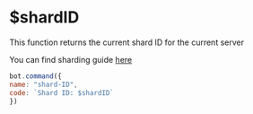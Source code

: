 # $shardID

This function returns the current shard ID for the current server

You can find sharding guide [here](guide/extras/sharding)

```javascript
bot.command({
name: "shard-ID",
code: `Shard ID: $shardID`
})
```

